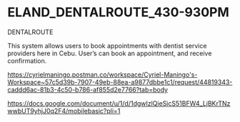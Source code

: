 # ELAND_DENTALROUTE_430-930PM

DENTALROUTE

This system allows users to book appointments with dentist service providers here in Cebu. User’s can book an appointment, and receive confirmation.

https://cyrielmaningo.postman.co/workspace/Cyriel-Maningo's-Workspace~57c5d39b-7907-49eb-88ea-a9877dbbe1c1/request/44819343-caddd6ac-81b3-4c50-b786-af855d2e7766?tab=body

https://docs.google.com/document/u/1/d/1dgwIzlQieSjcS51BFW4_LjBKrTNzwwbUT9yhjJ0q2F4/mobilebasic?pli=1
